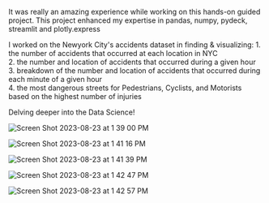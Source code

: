 It was really an amazing experience while working on this hands-on guided project.
This project enhanced my expertise in pandas, numpy, pydeck, streamlit and plotly.express

I worked on the Newyork City's accidents dataset in finding & visualizing:
      1. the number of accidents that occurred at each location in NYC <br>
      2. the number and location of accidents that occurred during a given hour <br>
      3. breakdown of the number and location of accidents that occurred during each minute of a given hour <br>
      4. the most dangerous streets for Pedestrians, Cyclists, and Motorists based on the highest number of injuries <br>

Delving deeper into the Data Science!


![Screen Shot 2023-08-23 at 1 39 00 PM](https://github.com/SyedAhtsham/Newyork-City-Accidents-Dataset-Analysis/assets/49922045/e7b7106a-d9d2-4cf8-8f01-ad791c87fda4)

![Screen Shot 2023-08-23 at 1 41 16 PM](https://github.com/SyedAhtsham/Newyork-City-Accidents-Dataset-Analysis/assets/49922045/8c493ce9-35b7-45df-9e75-bda5c021dc03)

![Screen Shot 2023-08-23 at 1 41 39 PM](https://github.com/SyedAhtsham/Newyork-City-Accidents-Dataset-Analysis/assets/49922045/81674ff1-21ac-4e1c-a88c-e14963c56313)

![Screen Shot 2023-08-23 at 1 42 47 PM](https://github.com/SyedAhtsham/Newyork-City-Accidents-Dataset-Analysis/assets/49922045/6ae1196d-c153-4be8-b00a-e24540368fc1)

![Screen Shot 2023-08-23 at 1 42 57 PM](https://github.com/SyedAhtsham/Newyork-City-Accidents-Dataset-Analysis/assets/49922045/8ad5c81f-6225-4dac-a898-9470a1caf359)
